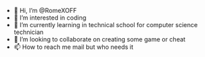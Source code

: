- 👋 Hi, I’m @RomeXOFF
- 👀 I’m interested in coding 
- 🌱 I’m currently learning in technical school for computer science technician
- 💞️ I’m looking to collaborate on creating some game or cheat
- 📫 How to reach me  mail but who needs it

<!---
RomeXOFF/RomeXOFF is a ✨ special ✨ repository because its `README.md` (this file) appears on your GitHub profile.
You can click the Preview link to take a look at your changes.
--->
